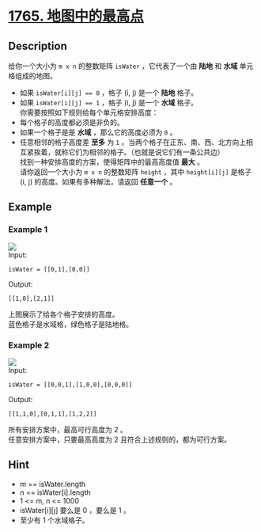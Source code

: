 # [1765. 地图中的最高点](https://leetcode-cn.com/problems/map-of-highest-peak/)
## Description
给你一个大小为 `m x n` 的整数矩阵 `isWater` ，它代表了一个由 **陆地** 和 **水域** 单元格组成的地图。  
- 如果 `isWater[i][j] == 0` ，格子 (i, j) 是一个 **陆地** 格子。  
- 如果 `isWater[i][j] == 1` ，格子 (i, j) 是一个 **水域** 格子。  
你需要按照如下规则给每个单元格安排高度：  
- 每个格子的高度都必须是非负的。  
- 如果一个格子是是 **水域** ，那么它的高度必须为 `0` 。  
- 任意相邻的格子高度差 **至多** 为 `1` 。当两个格子在正东、南、西、北方向上相互紧挨着，就称它们为相邻的格子。（也就是说它们有一条公共边）  
找到一种安排高度的方案，使得矩阵中的最高高度值 **最大** 。  
请你返回一个大小为 `m x n` 的整数矩阵 `height` ，其中 `height[i][j]` 是格子 (i, j) 的高度。如果有多种解法，请返回 **任意一个** 。
## Example
### Example 1
![](https://assets.leetcode.com/uploads/2021/01/10/screenshot-2021-01-11-at-82045-am.png)  
Input:  
```
isWater = [[0,1],[0,0]]
```
Output:
```
[[1,0],[2,1]]
```
上图展示了给各个格子安排的高度。  
蓝色格子是水域格，绿色格子是陆地格。
### Example 2
![](https://assets.leetcode.com/uploads/2021/01/10/screenshot-2021-01-11-at-82050-am.png)   
Input:  
```
isWater = [[0,0,1],[1,0,0],[0,0,0]]
```
Output:
```
[[1,1,0],[0,1,1],[1,2,2]]
```
所有安排方案中，最高可行高度为 2 。  
任意安排方案中，只要最高高度为 2 且符合上述规则的，都为可行方案。
## Hint
- m == isWater.length
- n == isWater[i].length
- 1 <= m, n <= 1000
- isWater[i][j] 要么是 0 ，要么是 1 。
- 至少有 1 个水域格子。
